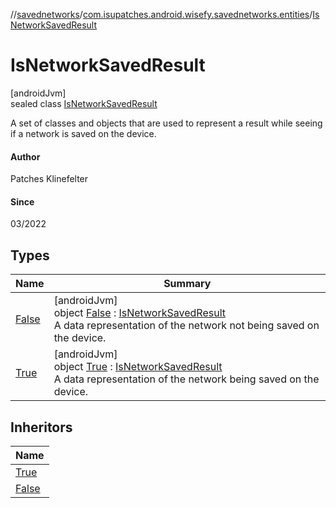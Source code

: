 //[savednetworks](../../../index.md)/[com.isupatches.android.wisefy.savednetworks.entities](../index.md)/[IsNetworkSavedResult](index.md)

# IsNetworkSavedResult

[androidJvm]\
sealed class [IsNetworkSavedResult](index.md)

A set of classes and objects that are used to represent a result while seeing if a network is saved on the device.

#### Author

Patches Klinefelter

#### Since

03/2022

## Types

| Name | Summary |
|---|---|
| [False](-false/index.md) | [androidJvm]<br>object [False](-false/index.md) : [IsNetworkSavedResult](index.md)<br>A data representation of the network not being saved on the device. |
| [True](-true/index.md) | [androidJvm]<br>object [True](-true/index.md) : [IsNetworkSavedResult](index.md)<br>A data representation of the network being saved on the device. |

## Inheritors

| Name |
|---|
| [True](-true/index.md) |
| [False](-false/index.md) |
